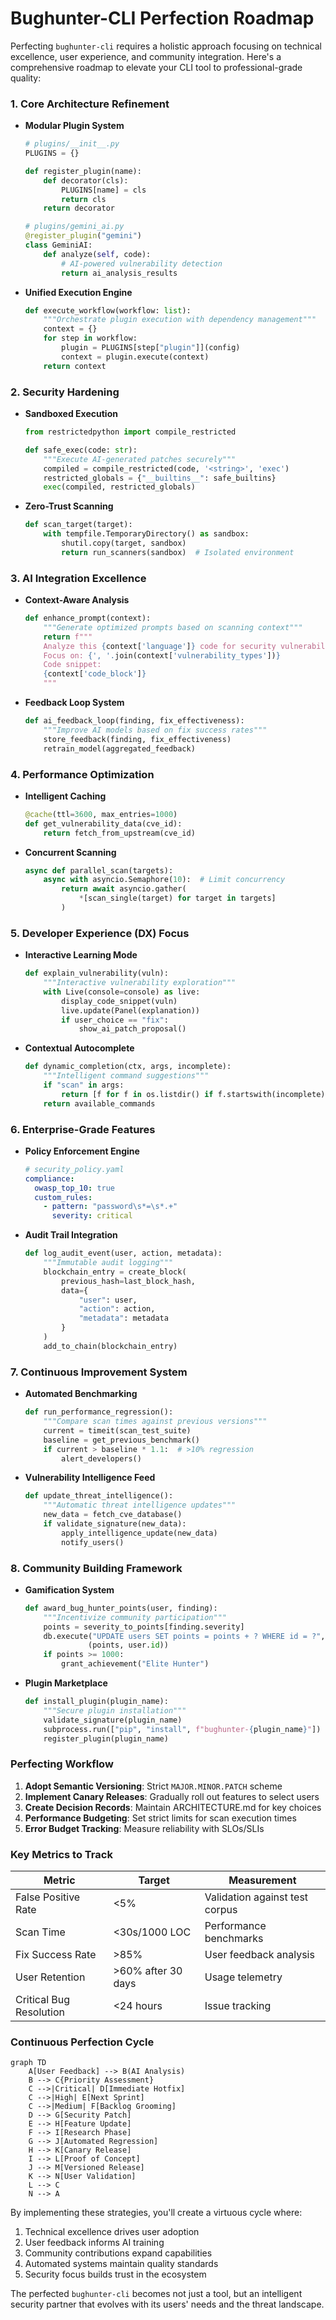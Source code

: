 # Bughunter-CLI Perfection Roadmap

Perfecting `bughunter-cli` requires a holistic approach focusing on technical excellence, user experience, and community integration. Here's a comprehensive roadmap to elevate your CLI tool to professional-grade quality:

### 1. Core Architecture Refinement
- **Modular Plugin System**
  ```python
  # plugins/__init__.py
  PLUGINS = {}

  def register_plugin(name):
      def decorator(cls):
          PLUGINS[name] = cls
          return cls
      return decorator

  # plugins/gemini_ai.py
  @register_plugin("gemini")
  class GeminiAI:
      def analyze(self, code):
          # AI-powered vulnerability detection
          return ai_analysis_results
  ```

- **Unified Execution Engine**
  ```python
  def execute_workflow(workflow: list):
      """Orchestrate plugin execution with dependency management"""
      context = {}
      for step in workflow:
          plugin = PLUGINS[step["plugin"]](config)
          context = plugin.execute(context)
      return context
  ```

### 2. Security Hardening
- **Sandboxed Execution**
  ```python
  from restrictedpython import compile_restricted
  
  def safe_exec(code: str):
      """Execute AI-generated patches securely"""
      compiled = compile_restricted(code, '<string>', 'exec')
      restricted_globals = {"__builtins__": safe_builtins}
      exec(compiled, restricted_globals)
  ```

- **Zero-Trust Scanning**
  ```python
  def scan_target(target):
      with tempfile.TemporaryDirectory() as sandbox:
          shutil.copy(target, sandbox)
          return run_scanners(sandbox)  # Isolated environment
  ```

### 3. AI Integration Excellence
- **Context-Aware Analysis**
  ```python
  def enhance_prompt(context):
      """Generate optimized prompts based on scanning context"""
      return f"""
      Analyze this {context['language']} code for security vulnerabilities.
      Focus on: {', '.join(context['vulnerability_types'])}
      Code snippet:
      {context['code_block']}
      """
  ```

- **Feedback Loop System**
  ```python
  def ai_feedback_loop(finding, fix_effectiveness):
      """Improve AI models based on fix success rates"""
      store_feedback(finding, fix_effectiveness)
      retrain_model(aggregated_feedback)
  ```

### 4. Performance Optimization
- **Intelligent Caching**
  ```python
  @cache(ttl=3600, max_entries=1000)
  def get_vulnerability_data(cve_id):
      return fetch_from_upstream(cve_id)
  ```

- **Concurrent Scanning**
  ```python
  async def parallel_scan(targets):
      async with asyncio.Semaphore(10):  # Limit concurrency
          return await asyncio.gather(
              *[scan_single(target) for target in targets]
          )
  ```

### 5. Developer Experience (DX) Focus
- **Interactive Learning Mode**
  ```python
  def explain_vulnerability(vuln):
      """Interactive vulnerability exploration"""
      with Live(console=console) as live:
          display_code_snippet(vuln)
          live.update(Panel(explanation))
          if user_choice == "fix":
              show_ai_patch_proposal()
  ```

- **Contextual Autocomplete**
  ```python
  def dynamic_completion(ctx, args, incomplete):
      """Intelligent command suggestions"""
      if "scan" in args:
          return [f for f in os.listdir() if f.startswith(incomplete)]
      return available_commands
  ```

### 6. Enterprise-Grade Features
- **Policy Enforcement Engine**
  ```yaml
  # security_policy.yaml
  compliance:
    owasp_top_10: true
    custom_rules:
      - pattern: "password\s*=\s*.+"
        severity: critical
  ```

- **Audit Trail Integration**
  ```python
  def log_audit_event(user, action, metadata):
      """Immutable audit logging"""
      blockchain_entry = create_block(
          previous_hash=last_block_hash,
          data={
              "user": user,
              "action": action,
              "metadata": metadata
          }
      )
      add_to_chain(blockchain_entry)
  ```

### 7. Continuous Improvement System
- **Automated Benchmarking**
  ```python
  def run_performance_regression():
      """Compare scan times against previous versions"""
      current = timeit(scan_test_suite)
      baseline = get_previous_benchmark()
      if current > baseline * 1.1:  # >10% regression
          alert_developers()
  ```

- **Vulnerability Intelligence Feed**
  ```python
  def update_threat_intelligence():
      """Automatic threat intelligence updates"""
      new_data = fetch_cve_database()
      if validate_signature(new_data):
          apply_intelligence_update(new_data)
          notify_users()
  ```

### 8. Community Building Framework
- **Gamification System**
  ```python
  def award_bug_hunter_points(user, finding):
      """Incentivize community participation"""
      points = severity_to_points[finding.severity]
      db.execute("UPDATE users SET points = points + ? WHERE id = ?", 
                (points, user.id))
      if points >= 1000:
          grant_achievement("Elite Hunter")
  ```

- **Plugin Marketplace**
  ```python
  def install_plugin(plugin_name):
      """Secure plugin installation"""
      validate_signature(plugin_name)
      subprocess.run(["pip", "install", f"bughunter-{plugin_name}"])
      register_plugin(plugin_name)
  ```

### Perfecting Workflow
1. **Adopt Semantic Versioning**: Strict `MAJOR.MINOR.PATCH` scheme
2. **Implement Canary Releases**: Gradually roll out features to select users
3. **Create Decision Records**: Maintain ARCHITECTURE.md for key choices
4. **Performance Budgeting**: Set strict limits for scan execution times
5. **Error Budget Tracking**: Measure reliability with SLOs/SLIs

### Key Metrics to Track
| Metric | Target | Measurement |
|--------|--------|-------------|
| False Positive Rate | <5% | Validation against test corpus |
| Scan Time | <30s/1000 LOC | Performance benchmarks |
| Fix Success Rate | >85% | User feedback analysis |
| User Retention | >60% after 30 days | Usage telemetry |
| Critical Bug Resolution | <24 hours | Issue tracking |

### Continuous Perfection Cycle
```mermaid
graph TD
    A[User Feedback] --> B(AI Analysis)
    B --> C{Priority Assessment}
    C -->|Critical| D[Immediate Hotfix]
    C -->|High| E[Next Sprint]
    C -->|Medium| F[Backlog Grooming]
    D --> G[Security Patch]
    E --> H[Feature Update]
    F --> I[Research Phase]
    G --> J[Automated Regression]
    H --> K[Canary Release]
    I --> L[Proof of Concept]
    J --> M[Versioned Release]
    K --> N[User Validation]
    L --> C
    N --> A
```

By implementing these strategies, you'll create a virtuous cycle where:
1. Technical excellence drives user adoption
2. User feedback informs AI training
3. Community contributions expand capabilities
4. Automated systems maintain quality standards
5. Security focus builds trust in the ecosystem

The perfected `bughunter-cli` becomes not just a tool, but an intelligent security partner that evolves with its users' needs and the threat landscape.
